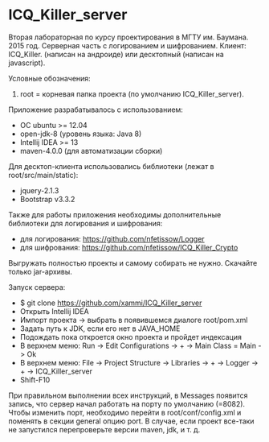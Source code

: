 # ICQ_Killer_server

Вторая лабораторная по курсу проектирования в МГТУ им. Баумана. 2015 год.
Серверная часть с логированием и шифрованием.
Клиент: ICQ_Killer. (написан на андроиде) или десктопный (написан на javascript).

Условные обозначения:
1) root = корневая папка проекта (по умолчанию ICQ_Killer_server).

Приложение разрабатывалось с использованием: 
 - ОС ubuntu >= 12.04
 - open-jdk-8 (уровень языка: Java 8)
 - Intellij IDEA >= 13 
 - maven-4.0.0 (для автоматизации сборки)

Для десктоп-клиента использовались библиотеки (лежат в root/src/main/static):
 - jquery-2.1.3
 - Bootstrap v3.3.2

Также для работы приложения необходимы дополнительные библиотеки для логирования и шифрования:
 - для логирования: https://github.com/nfetissow/Logger
 - для шифрования: https://github.com/nfetissow/ICQ_Killer_Crypto

Выгружать полностью проекты и самому собирать не нужно. Скачайте только jar-архивы.


Запуск сервера:

- $ git clone https://github.com/xammi/ICQ_Killer_server
- Открыть Intellij IDEA
- Импорт проекта -> выбрать в появившемся диалоге root/pom.xml
- Задать путь к JDK, если его нет в JAVA_HOME
- Подождать пока откроется окно проекта и пройдет индексация
- В верхнем меню: Run -> Edit Configurations -> + -> Main Class = Main -> Ok
- В верхнем меню: File -> Project Structure -> Libraries -> + -> Logger -> + -> ICQ_Killer_server
- Shift-F10

При правильном выполнении всех инструкций, в Messages появится запись, что сервер начал работать на порту по умолчанию (=8082).
Чтобы изменить порт, необходимо перейти в root/conf/config.xml и поменять в секции general опцию port.
В случае, если проект все-таки не запустился перепроверьте версии maven, jdk, и т. д.
